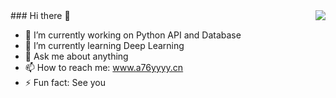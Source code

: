 <img align="right" src="https://github-readme-stats.vercel.app/api?username=a76yyyy&show_icons=true&icon_color=CE1D2D&text_color=718096&bg_color=ffffff&hide_title=true" />
### Hi there 👋

<!--
**a76yyyy/a76yyyy** is a ✨ _special_ ✨ repository because its `README.md` (this file) appears on your GitHub profile.

Here are some ideas to get you started:-->

- 🔭 I’m currently working on Python API and Database
- 🌱 I’m currently learning Deep Learning
- 💬 Ask me about anything
- 📫 How to reach me: www.a76yyyy.cn
- ⚡ Fun fact: See you
